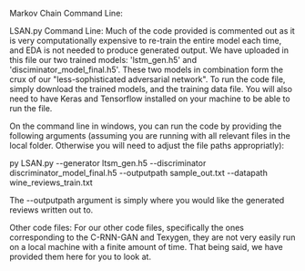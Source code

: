 Markov Chain Command Line:

LSAN.py Command Line:
Much of the code provided is commented out as it is very computationally expensive to re-train the entire model each time, and EDA is not needed to produce generated output. We have uploaded in this file our two trained models: 'lstm_gen.h5' and 'disciminator_model_final.h5'. These two models in combination form the crux of our "less-sophisticated adversarial network". To run the code file, simply download the trained models, and the  training data file. You will also need to have Keras and Tensorflow installed on your machine to be able to run the file.

On the command line in windows, you can run the code by providing the following arguments (assuming you are running with all relevant files in the local folder. Otherwise you will need to adjust the file paths appropriatly):

py LSAN.py --generator ltsm_gen.h5 --discriminator discriminator_model_final.h5 --outputpath sample_out.txt --datapath wine_reviews_train.txt

The --outputpath argument is simply where you would like the generated reviews written out to.

Other code files:
For our other code files, specifically the ones corresponding to the C-RNN-GAN and Texygen, they are not very easily run on a local machine with a finite amount of time. That being said, we have provided them here for you to look at.
